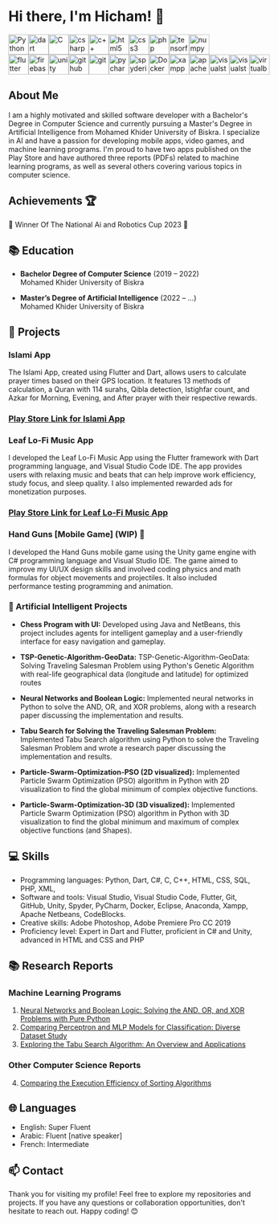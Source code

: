 # Hi there, I'm Hicham! 👋
<!---
![Anurag's GitHub stats](https://github-readme-stats-h-bouchanahicham.vercel.app/api?username=BouchanaHicham&show_icons=true&theme=dark&rank_icon=github)
![Top Langs](https://github-readme-stats-h-bouchanahicham.vercel.app/api/top-langs/?username=BouchanaHicham&layout=compact&langs_count=10&hide=ShaderLab,CMake,HLSL,JavaScript) <br>
-->


<div style="display: flex;">
    <img height="40" width="40" src="https://cdn.simpleicons.org/python" alt="Python">    
    <img height="40" width="40" src="https://cdn.simpleicons.org/dart" alt="dart">
    <img height="40" width="40" src="https://cdn.simpleicons.org/C" alt="C">
    <img height="40" width="40" src="[https://cdn.simpleicons.org/csharp](https://github.com/devicons/devicon/blob/master/icons/csharp/csharp-original.svg)" alt="csharp">
    <img height="40" width="40" src="https://cdn.simpleicons.org/c++" alt="c++">
    <img height="40" width="40" src="https://cdn.simpleicons.org/html5" alt="html5">
    <img height="40" width="40" src="https://cdn.simpleicons.org/css3" alt="css3">
    <img height="40" width="40" src="https://cdn.simpleicons.org/php" alt="php">
    <img height="40" width="40" src="https://cdn.simpleicons.org/tensorflow" alt="tensorflow">
    <img height="40" width="40" src="https://cdn.simpleicons.org/numpy" alt="numpy">
</div>


<div style="display: flex;">
    <img height="40" width="40" src="https://cdn.simpleicons.org/flutter" alt="flutter">   
    <img height="40" width="40" src="https://cdn.simpleicons.org/firebase" alt="firebase">   
    <img height="40" width="40" src="https://cdn.simpleicons.org/unity" alt="unity">
    <img height="40" width="40" src="https://cdn.simpleicons.org/github" alt="github">
    <img height="40" width="40" src="https://cdn.simpleicons.org/git" alt="git">
    <img height="40" width="40" src="https://cdn.simpleicons.org/pycharm" alt="pycharm">
    <img height="40" width="40" src="https://cdn.simpleicons.org/spyderide" alt="spyderide">
    <img height="40" width="40" src="https://cdn.simpleicons.org/docker" alt="Docker">
    <img height="40" width="40" src="https://cdn.simpleicons.org/xampp" alt="xampp">
    <img height="40" width="40" src="https://cdn.simpleicons.org/apachenetbeanside" alt="apachenetbeanside">
    <img height="40" width="40" src="https://cdn.simpleicons.org/visualstudio" alt="visualstudio">
    <img height="40" width="40" src="https://cdn.simpleicons.org/visualstudiocode" alt="visualstudiocode">
    <img height="40" width="40" src="https://cdn.simpleicons.org/virtualbox" alt="virtualbox">
</div>



## About Me

I am a highly motivated and skilled software developer with a Bachelor's Degree in Computer Science and currently pursuing a Master's Degree in Artificial Intelligence from Mohamed Khider University of Biskra. I specialize in AI and have a passion for developing mobile apps, video games, and machine learning programs. I'm proud to have two apps published on the Play Store and have authored three reports (PDFs) related to machine learning programs, as well as several others covering various topics in computer science.

## Achievements 🏆
🥇 Winner Of The National Ai and Robotics Cup 2023 🥇
## 📚 Education

- **Bachelor Degree of Computer Science** (2019 – 2022)  
  Mohamed Khider University of Biskra

- **Master’s Degree of Artificial Intelligence** (2022 – ...)  
  Mohamed Khider University of Biskra

## 🚀 Projects

### Islami App
The Islami App, created using Flutter and Dart, allows users to calculate prayer times based on their GPS location. It features 13 methods of calculation, a Quran with 114 surahs, Qibla detection, Istighfar count, and Azkar for Morning, Evening, and After prayer with their respective rewards.

### [Play Store Link for Islami App](https://play.google.com/store/apps/details?id=com.bhicham.islami)

### Leaf Lo-Fi Music App
I developed the Leaf Lo-Fi Music App using the Flutter framework with Dart programming language, and Visual Studio Code IDE. The app provides users with relaxing music and beats that can help improve work efficiency, study focus, and sleep quality. I also implemented rewarded ads for monetization purposes.

### [Play Store Link for Leaf Lo-Fi Music App](https://play.google.com/store/apps/details?id=com.bhicham.leaf_music)


### Hand Guns [Mobile Game] (WIP) 🚧

I developed the Hand Guns mobile game using the Unity game engine with C# programming language and Visual Studio IDE. The game aimed to improve my UI/UX design skills and involved coding physics and math formulas for object movements and projectiles. It also included performance testing programming and animation.

### 🧠 Artificial Intelligent Projects

- **Chess Program with UI:** Developed using Java and NetBeans, this project includes agents for intelligent gameplay and a user-friendly interface for easy navigation and gameplay.

- **TSP-Genetic-Algorithm-GeoData:** TSP-Genetic-Algorithm-GeoData: Solving Traveling Salesman Problem using Python's Genetic Algorithm with real-life geographical data (longitude and latitude) for optimized routes

- **Neural Networks and Boolean Logic:** Implemented neural networks in Python to solve the AND, OR, and XOR problems, along with a research paper discussing the implementation and results.

- **Tabu Search for Solving the Traveling Salesman Problem:** Implemented Tabu Search algorithm using Python to solve the Traveling Salesman Problem and wrote a research paper discussing the implementation and results.
  
- **Particle-Swarm-Optimization-PSO (2D visualized):** Implemented Particle Swarm Optimization (PSO) algorithm in Python with 2D visualization to find the global minimum of complex objective functions.
  
- **Particle-Swarm-Optimization-3D (3D visualized):** Implemented Particle Swarm Optimization (PSO) algorithm in Python with 3D visualization to find the global minimum and maximum of complex objective functions (and Shapes).

## 💻 Skills

- Programming languages: Python, Dart, C#, C, C++, HTML, CSS, SQL, PHP, XML,
- Software and tools: Visual Studio, Visual Studio Code, Flutter, Git, GitHub, Unity, Spyder, PyCharm, Docker, Eclipse, Anaconda, Xampp, Apache Netbeans, CodeBlocks.
- Creative skills: Adobe Photoshop, Adobe Premiere Pro CC 2019
- Proficiency level: Expert in Dart and Flutter, proficient in C# and Unity, advanced in HTML and CSS and PHP

## 📚 Research Reports

### Machine Learning Programs

1. [Neural Networks and Boolean Logic: Solving the AND, OR, and XOR Problems with Pure Python](https://drive.google.com/file/d/1RhNk7kqUeipNp8Vqr5MHjeLDepcJsQIW/view?usp=sharing)
2. [Comparing Perceptron and MLP Models for Classification: Diverse Dataset Study](https://drive.google.com/file/d/1BLLw15ue5Am45lkzkM9fhdioyEpTmYfJ/view?usp=sharing)
3. [Exploring the Tabu Search Algorithm: An Overview and Applications](https://drive.google.com/file/d/1WzAL7PujZjef2caQZlRFng-_sslv-j8P/view?usp=sharing)

### Other Computer Science Reports

4. [Comparing the Execution Efficiency of Sorting Algorithms](https://drive.google.com/file/d/1f0Q8Ny4SZp0ub1NKRijhq7MfOY5mpEZN/view?usp=sharing)


## 🌐 Languages

- English: Super Fluent
- Arabic: Fluent [native speaker]
- French: Intermediate

## 📫 Contact

Thank you for visiting my profile! Feel free to explore my repositories and projects. If you have any questions or collaboration opportunities, don't hesitate to reach out. Happy coding! 😊 

